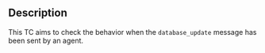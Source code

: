 ## Description
This TC aims to check the behavior when the `database_update` message has been sent by an agent.
